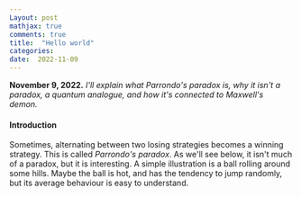 ```yaml
---
Layout: post
mathjax: true
comments: true
title:  "Hello world"
categories:
date:  2022-11-09
---
```


**November 9, 2022.** *I'll explain what Parrondo's paradox is, why it
  isn't a paradox, a quantum analogue, and how it's connected to
  Maxwell's demon.*

#### Introduction

Sometimes, alternating between two losing strategies becomes a winning
strategy. This is called *Parrondo's paradox*. As we'll see
below, it isn't much of a paradox, but it is interesting.
A simple illustration is a ball rolling around some hills. Maybe the
ball is hot, and has the tendency to jump randomly, but its average
behaviour is easy to understand.
